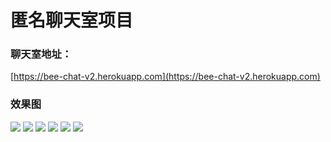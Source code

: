 # 匿名聊天室项目

### 聊天室地址：

[https://bee-chat-v2.herokuapp.com](https://bee-chat-v2.herokuapp.com)

### 效果图
![](https://chenyueqin1010.github.io/bee-chat/demo/1.png)
![](https://chenyueqin1010.github.io/bee-chat/demo/2.png)
![](https://chenyueqin1010.github.io/bee-chat/demo/3.png)
![](https://chenyueqin1010.github.io/bee-chat/demo/4.png)
![](https://chenyueqin1010.github.io/bee-chat/demo/5.png)
![](https://chenyueqin1010.github.io/bee-chat/demo/6.png)
